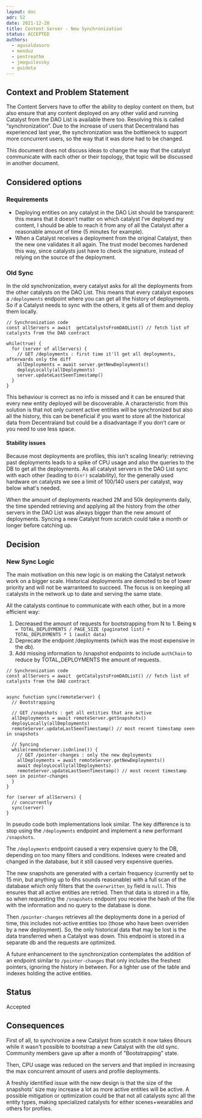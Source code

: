 ```yaml
---
layout: doc
adr: 52
date: 2021-12-20
title: Content Server - New Synchronization
status: ACCEPTED
authors:
  - agusaldasoro
  - menduz
  - pentreathm
  - jmoguilevsky
  - guidota
---
```


## Context and Problem Statement

The Content Servers have to offer the ability to deploy content on them, but also ensure that any content deployed on any other valid and running Catalyst from the DAO List is available there too. Resolving this is called “synchronization”. Due to the increase of users that Decentraland has experienced last year, the synchronization was the bottleneck to support more concurrent users, so the way that it was done had to be changed.

This document does not discuss ideas to change the way that the catalyst communicate with each other or their topology, that topic will be discussed in another document.

## Considered options

### Requirements

- Deploying entities on any catalyst in the DAO List should be transparent: this means that it doesn’t matter on which catalyst I’ve deployed my content, I should be able to reach it from any of all the Catalyst after a reasonable amount of time (5 minutes for example).
- When a Catalyst receives a deployment from the original Catalyst, then the new one validates it all again. The trust model becomes hardened this way, since catalysts just have to check the signature, instead of relying on the source of the deployment.

### Old Sync

In the old synchronization, every catalyst asks for all the deployments from the other catalysts on the DAO List. This means that every catalyst exposes a `/deployments` endpoint where you can get all the history of deployments. So if a Catalyst needs to sync with the others, it gets all of them and deploy them locally.

```
// Synchronization code
const allServers = await  getCatalystsFromDAOList() // fetch list of catalysts from the DAO contract

while(true) {
  for (server of allServers) {
    // GET /deployments : first time it'll get all deployments, afterwards only the diff
    allDeployments = await server.getNewDeployments()
    deployLocally(allDeployments)
    server.updateLastSeenTimestamp()
  }
}
```

This behaviour is correct as no info is missed and it can be ensured that every new entity deployed will be discoverable. A characteristic from this solution is that not only current active entities will be synchronized but also all the history, this can be beneficial if you want to store all the historical data from Decentraland but could be a disadvantage if you don’t care or you need to use less space.

#### Stability issues

Because most deployments are profiles, this isn't scaling linearly: retrieving past deployments leads to a spike of CPU usage and also the queries to the DB to get all the deployments. As all catalyst servers in the DAO List sync with each other (leading to `O(n²)` scalability), for the generally used hardware on catalysts we see a limit of 100/140 users per catalyst, way below what's needed.

When the amount of deployments reached 2M and 50k deployments daily, the time spended retrieving and applying all the history from the other servers in the DAO List was always bigger than the new amount of deployments. Syncing a new Catalyst from scratch could take a month or longer before catching up.

## Decision

### New Sync Logic

The main motivation on this new logic is on making the Catalyst network work on a bigger scale. Historical deployments are demoted to be of lower priority and will not be warranteed to succeed. The focus is on keeping all catalysts in the network up to date and serving the same state.

All the catalysts continue to communicate with each other, but in a more efficient way:

1. Decreased the amount of requests for bootstrapping from N to 1. Being `N = TOTAL_DEPLOYMENTS / PAGE_SIZE (paginated list) + TOTAL_DEPLOYMENTS * 1 (audit data)`
2. Deprecate the endpoint /deployments (which was the most expensive in the db).
3. Add missing information to /snapshot endpoints to include `authChain` to reduce by TOTAL_DEPLOYMENTS the amount of requests.

```
// Synchronization code
const allServers = await  getCatalystsFromDAOList() // fetch list of catalysts from the DAO contract


async function sync(remoteServer) {
  // Bootstrapping

  // GET /snapshots : get all entities that are active
  allDeployments = await remoteServer.getSnapshots()
  deployLocally(allDeployments)
  remoteServer.updateLastSeenTimestamp() // most recent timestamp seen in snapshots

  // Syncing
  while(remoteServer.isOnline()) {
    // GET /pointer-changes : only the new deployments
    allDeployments = await remoteServer.getNewDeployments()
    await deployLocally(allDeployments)
    remoteServer.updateLastSeenTimestamp() // most recent timestamp seen in pointer-changes
  }
}

for (server of allServers) {
  // concurrently
  sync(server)
}
```

In pseudo code both implementations look similar. The key difference is to stop using the `/deployments` endpoint and implement a new performant `/snapshots`.

The `/deployments` endpoint caused a very expensive query to the DB, depending on too many filters and conditions. Indexes were created and changed in the database, but it still caused very expensive queries.

The new snapshots are generated with a certain frequency (currently set to 15 min, but anything up to 6hs sounds reasonable) with a full scan of the database which only filters that the `overwritten_by` field is `null`. This ensures that all active entities are retried. Then that data is stored in a file, so when requesting the `/snapshots` endpoint you receive the hash of the file with the information and no query to the database is done.

Then `/pointer-changes` retrieves all the deployments done in a period of time, this includes not-active entities too (those who have been overriden by a new deployment). So, the only historical data that may be lost is the data transferred when a Catalyst was down. This endpoint is stored in a separate db and the requests are optimized.

A future enhancement to the synchronization contemplates the addition of an endpoint similar to `/pointer-changes` that only includes the freshest pointers, ignoring the history in between. For a lighter use of the table and indexes holding the active entities.

## Status

Accepted

## Consequences

First of all, to synchronize a new Catalyst from scratch it now takes 6hours while it wasn't possible to bootstrap a new Catalyst with the old sync. Community members gave up after a month of "Bootstrapping" state.

Then, CPU usage was reduced on the servers and that implied in increasing the max concurrent amount of users and profile deployments.

A freshly identified issue with the new design is that the size of the snapshots' size may increase a lot as more active entities will be active. A possible mitigation or optimization could be that not all catalysts sync all the entity types, making specialized catalysts for either scenes+wearables and others for profiles.
